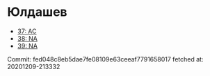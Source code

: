 # Юлдашев
- [37: AC](37.md)
- [38: NA](38.md)
- [39: NA](39.md)

Commit: fed048c8eb5dae7fe08109e63ceeaf7791658017
 fetched at: 20201209-213332
